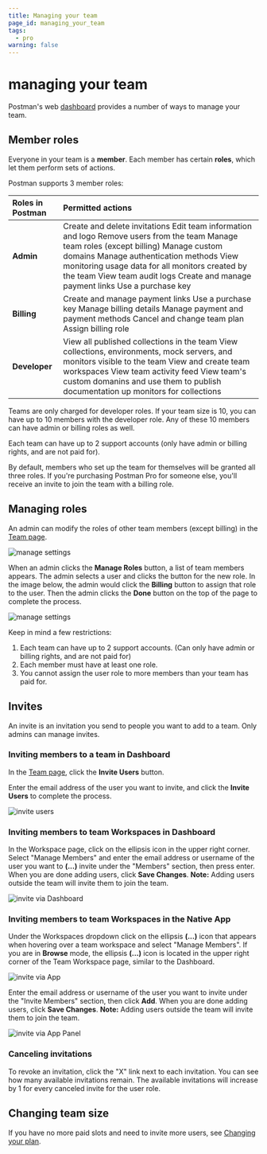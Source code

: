 ```yaml
---
title: Managing your team
page_id: managing_your_team
tags:
  - pro
warning: false
---
```


# managing your team

Postman's web [dashboard](https://app.getpostman.com/dashboard/teams) provides a number of ways to manage your team.

## Member roles

Everyone in your team is a **member**. Each member has certain **roles**, which let them perform sets of actions.

Postman supports 3 member roles:

| Roles in Postman | Permitted actions |
| :--- | :--- |
| **Admin** | Create and delete invitations     Edit team information and logo    Remove users from the team   Manage team roles \(except billing\)   Manage custom domains   Manage authentication methods   View monitoring usage data for all monitors created by the team   View team audit logs   Create and manage payment links   Use a purchase key |
| **Billing** | Create and manage payment links    Use a purchase key    Manage billing details    Manage payment and payment methods    Cancel and change team plan    Assign billing role |
| **Developer** | View all published collections in the team   View collections, environments, mock servers, and monitors visible to the team     View and create team workspaces   View team activity feed    View team's custom domanins and use them to publish documentation up monitors for collections   |

Teams are only charged for developer roles. If your team size is 10, you can have up to 10 members with the developer role. Any of these 10 members can have admin or billing roles as well.

Each team can have up to 2 support accounts \(only have admin or billing rights, and are not paid for\).

By default, members who set up the team for themselves will be granted all three roles. If you're purchasing Postman Pro for someone else, you'll receive an invite to join the team with a billing role.

## Managing roles

An admin can modify the roles of other team members \(except billing\) in the [Team page](https://go.postman.co/team).

![manage settings](https://s3.amazonaws.com/postman-static-getpostman-com/postman-docs/New_InviteUsers.png)

When an admin clicks the **Manage Roles** button, a list of team members appears. The admin selects a user and clicks the button for the new role. In the image below, the admin would click the **Billing** button to assign that role to the user. Then the admin clicks the **Done** button on the top of the page to complete the process.

![manage settings](https://s3.amazonaws.com/postman-static-getpostman-com/postman-docs/PRO-manageRoles.png)

Keep in mind a few restrictions:

1. Each team can have up to 2 support accounts. \(Can only have admin or billing rights, and are not paid for\)
2. Each member must have at least one role.
3. You cannot assign the user role to more members than your team has paid for.

## Invites

An invite is an invitation you send to people you want to add to a team. Only admins can manage invites.

### Inviting members to a team in Dashboard

In the [Team page](https://go.postman.co/team), click the **Invite Users** button.

Enter the email address of the user you want to invite, and click the **Invite Users** to complete the process.

![invite users](https://s3.amazonaws.com/postman-static-getpostman-com/postman-docs/PRO-invite-users3.png)

### Inviting members to team Workspaces in Dashboard

In the Workspace page, click on the ellipsis icon in the upper right corner. Select "Manage Members" and enter the email address or username of the user you want to **\(...\)** invite under the "Members" section, then press enter. When you are done adding users, click **Save Changes**. **Note:** Adding users outside the team will invite them to join the team.

![invite via Dashboard](https://s3.amazonaws.com/postman-static-getpostman-com/postman-docs/docs6.1update/Screen+Shot+2018-05-09+at+5.23.20+PM.png)

### Inviting members to team Workspaces in the Native App

Under the Workspaces dropdown click on the ellipsis **\(...\)** icon that appears when hovering over a team workspace and select "Manage Members". If you are in **Browse** mode, the ellipsis **\(...\)** icon is located in the upper right corner of the Team Workspace page, similar to the Dashboard.

![invite via App](https://s3.amazonaws.com/postman-static-getpostman-com/postman-docs/docs6.1update/Screen+Shot+2018-05-09+at+2.34.21+PM.png)

Enter the email address or username of the user you want to invite under the "Invite Members" section, then click **Add**. When you are done adding users, click **Save Changes**. **Note:** Adding users outside the team will invite them to join the team.

![invite via App Panel](https://s3.amazonaws.com/postman-static-getpostman-com/postman-docs/emailinvitereshoot.png)

### Canceling invitations

To revoke an invitation, click the "X" link next to each invitation. You can see how many available invitations remain. The available invitations will increase by 1 for every canceled invite for the user role.

## Changing team size

If you have no more paid slots and need to invite more users, see [Changing your plan](/postman_pro/managing_postman_pro/changing_your_plan.md).


